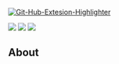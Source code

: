 
<a href="https://ibb.co/wM6fJVk"><img src="https://i.ibb.co/Ch0fJgc/Git-Hub-Extesion-Highlighter.png" alt="Git-Hub-Extesion-Highlighter" border="0"></a>
<p "align" = center >
<img src="https://img.shields.io/badge/Version-v1.0(Alpha)-success "border="0">
<img src="[https://img.shields.io/badge/Version-v1.0(Alpha)-success ](https://img.shields.io/badge/Manifest-v2-ff69b4)"border="0">
<img src="https://img.shields.io/badge/Version-v1.0(Alpha)-success "border="0">
</p>

## About
